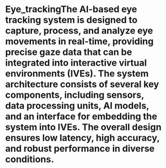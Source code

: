 # Eye_trackingThe AI-based eye tracking system is designed to capture, process, and analyze eye movements in real-time, providing precise gaze data that can be integrated into interactive virtual environments (IVEs). The system architecture consists of several key components, including sensors, data processing units, AI models, and an interface for embedding the system into IVEs. The overall design ensures low latency, high accuracy, and robust performance in diverse conditions.
